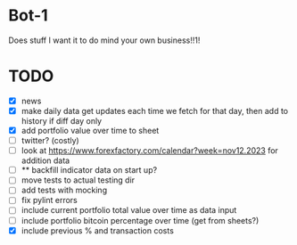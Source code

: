 # Bot-1

Does stuff I want it to do mind your own business!!1!

# TODO

- [x] news 
- [x] make daily data get updates each time we fetch for that day, then add to history if diff day only
- [x] add portfolio value over time to sheet
- [ ] twitter? (costly)
- [ ] look at https://www.forexfactory.com/calendar?week=nov12.2023 for addition data
- [ ] ** backfill indicator data on start up?
- [ ] move tests to actual testing dir
- [ ] add tests with mocking
- [ ] fix pylint errors
- [ ] include current portfolio total value over time as data input
- [ ] include portfolio bitcoin percentage over time (get from sheets?)
- [x] include previous % and transaction costs

